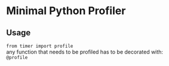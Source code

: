 # Minimal Python Profiler
## Usage 
`from timer import profile` \
any function that needs to be profiled has to be decorated with: \
`@profile`
